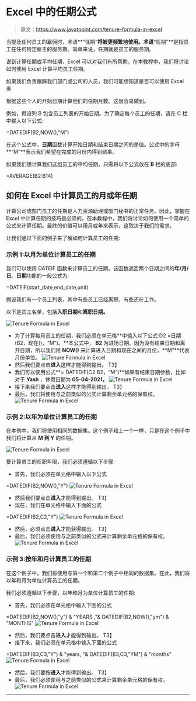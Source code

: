 # Excel 中的任期公式

> 原文：<https://www.javatpoint.com/tenure-formula-in-excel>

当提及任何员工的雇佣时，术语**“任期”**将被更频繁地使用。术语**“任期”**是指员工在任何特定雇主的服务期。简单来说，任期就是员工的服务期。

说到计算任期或平均任期，Excel 可以对我们有所帮助。在本教程中，我们将讨论如何使用 Excel 计算平均员工任期。

如果我们负责跟踪我们部门或公司的人员，我们可能想知道是否可以使用 Excel 来

根据这些个人的开始日期计算他们的任期月数。这很容易做到。

例如，假设列 B 包含员工列表的开始日期。为了确定每个员工的任期，请在 C 栏中输入以下公式:

=DATEDIF(B2,NOW(),"M")

在这个公式中，**日期**函数计算开始日期和结束日期之间的差值。公式中的字母**“M”**表示我们希望在完成的月份内得到结果。

如果我们想计算我们这组员工的平均任期，只需将以下公式放在 **B** 栏的底部:

=AVERAGE(B2:B14)

## 如何在 Excel 中计算员工的月或年任期

计算公司或部门员工的任期是人力资源助理或部门秘书的正常任务。因此，掌握在 Excel 中计算任期的技巧是必须的。在本教程中，我们将讨论如何使用一个简单的公式来计算任期。最终的价值可以用月或年来表示，这取决于我们的需求。

让我们通过下面的例子来了解如何计算员工的任期:

### 示例 1:以月为单位计算员工的任期

我们可以使用 DATEIF 函数来计算员工的任期。该函数返回两个日期之间的**年/月/日**。**日期**功能的一般公式为:

=DATEIF(start_date,end_date,unit)

假设我们有一个员工列表，其中有些员工已经离职，有些还在工作。

以下是员工名单，包括**入职日期**和**离职日期。**

![Tenure Formula in Excel](img/1d911cb3aba5e7e5b0484fa6e325a14e.png)

*   为了计算每月员工的任期，我们必须在单元格**中输入以下公式:D2 =日期(B2，现在()，“M”)。**本公式中， **B2** 为进场日期。因为没有结束日期和离开日期，所以我们用 **NOW()** 来计算进入日期和现在之间的月份，**M”**代表月份单位。
    ![Tenure Formula in Excel](img/febf4b3552705ad4925359c707cbc3d2.png)
*   然后我们要点击**进入**这样才能得到输出。
    T3】
*   我们可以使用公式**= DATEDIF(C2 B2，“M”)**如果有结束日期参数，比如对于 **Yash** ，休假日期为 **05-04-2021。**
    ![Tenure Formula in Excel](img/d617448a160c61bfe8e7dc030b7479f2.png)
*   接下来我们要点击**进入**这样才能得到输出。
    T3】
*   最后，我们将使用与之前类似的公式计算剩余单元格的保有权。
    ![Tenure Formula in Excel](img/176242f1b1d983225560a9789d50ebe4.png)

### 示例 2:以年为单位计算员工的任期

在本例中，我们将使用相同的数据集。这个例子和上一个一样，只是在这个例子中我们将计算从 **M 到 Y** 的任期。

![Tenure Formula in Excel](img/604930257d5c5d4ff878d6d0da567331.png)

要计算员工的任职年限，我们必须遵循以下步骤:

*   首先，我们必须在单元格中输入以下公式

=DATEDIF(B2,NOW(),"Y")
![Tenure Formula in Excel](img/66e2d661b0c6070a27cba88d7f41e38a.png)

*   然后我们要点击**进入**才能得到输出。
    T3】
*   现在，我们在单元格中输入下面的公式

=DATEDIF(B2,C2,"Y")
![Tenure Formula in Excel](img/79440a607701cfa9489ccf68c43b30b3.png)

*   然后，必须点击**进入**才能获得输出。
    T3】
*   最后，我们必须使用与之前类似的公式来计算剩余单元格的保有权。
    ![Tenure Formula in Excel](img/d059f60eb141802750965faa6c9945be.png)

### 示例 3:按年和月计算员工的任期

在这个例子中，我们将使用与第一个和第二个例子中相同的数据集。在此，我们将以年和月为单位计算员工的任期。

我们必须遵循以下步骤，以年和月为单位计算员工的任期:

*   首先，我们必须在单元格中输入下面的公式

=DATEDIF(B2,NOW(),"y") & "YEARS ,"& DATEDIF(B2,NOW(),"ym") & "MONTHS"
![Tenure Formula in Excel](img/8365535f2118fd3d80dc4d37f9bae0f7.png)

*   然后，我们要点击**进入**才能得到输出。
    T3】
*   接下来，我们必须在单元格中输入下面的公式

=DATEDIF(B3,C3,"Y") & "years, "& DATEDIF(B3,C3,"YM") & "months"
![Tenure Formula in Excel](img/da124dcf893ffcd8be3f62c9dae8dac9.png)

*   然后，我们要按**进入**才能得到输出。
    T3】
*   最后，我们必须使用与之前类似的公式来计算剩余单元格的保有权。
    ![Tenure Formula in Excel](img/d061c180416838a74f727eb871f61775.png)

* * *